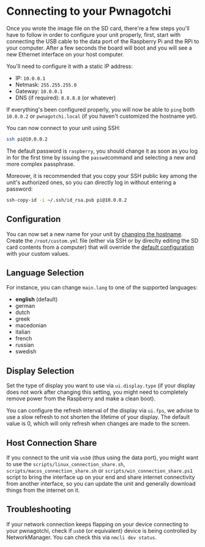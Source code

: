 # Connecting to your Pwnagotchi

Once you wrote the image file on the SD card, there're a few steps you'll have to follow in order to configure your unit properly, first, start with connecting the USB cable to the data port of the Raspberry Pi and the RPi to your computer. After a few seconds the board will boot and you will see a new Ethernet interface on your host computer.

You'll need to configure it with a static IP address:

- IP: `10.0.0.1`
- Netmask: `255.255.255.0`
- Gateway: `10.0.0.1`
- DNS (if required): `8.8.8.8` (or whatever)

If everything's been configured properly, you will now be able to `ping` both `10.0.0.2` or `pwnagotchi.local` (if you haven't customized the hostname yet).

You can now connect to your unit using SSH:

```bash
ssh pi@10.0.0.2
```

The default password is `raspberry`, you should change it as soon as you log in for the first time by issuing the `passwd`command and selecting a new and more complex passphrase.

Moreover, it is recommended that you copy your SSH public key among the unit's authorized ones, so you can directly log in without entering a password:

```bash
ssh-copy-id -i ~/.ssh/id_rsa.pub pi@10.0.0.2
```

## Configuration

You can now set a new name for your unit by [changing the hostname](https://geek-university.com/raspberry-pi/change-raspberry-pis-hostname/). Create the `/root/custom.yml` file (either via SSH or by direclty editing the SD card contents from a computer) that will override the [default configuration](https://github.com/evilsocket/pwnagotchi/blob/master/sdcard/rootfs/root/pwnagotchi/config.yml) with your custom values.

## Language Selection

For instance, you can change `main.lang` to one of the supported languages:

- **english** (default)
- german
- dutch
- greek
- macedonian
- italian
- french
- russian
- swedish

## Display Selection

Set the type of display you want to use via `ui.display.type` (if your display does not work after changing this setting, you might need to completely remove power from the Raspberry and make a clean boot).

You can configure the refresh interval of the display via `ui.fps`, we advise to use a slow refresh to not shorten the lifetime of your display. The default value is 0, which will only refresh when changes are made to the screen.

## Host Connection Share

If you connect to the unit via `usb0` (thus using the data port), you might want to use the `scripts/linux_connection_share.sh`, `scripts/macos_connection_share.sh` or `scripts/win_connection_share.ps1` script to bring the interface up on your end and share internet connectivity from another interface, so you can update the unit and generally download things from the internet on it.

## Troubleshooting

If your network connection keeps flapping on your device connecting to your pwnagotchi, check if `usb0` (or equivalent) device is being controlled by NetworkManager. You can check this via `nmcli dev status`.
